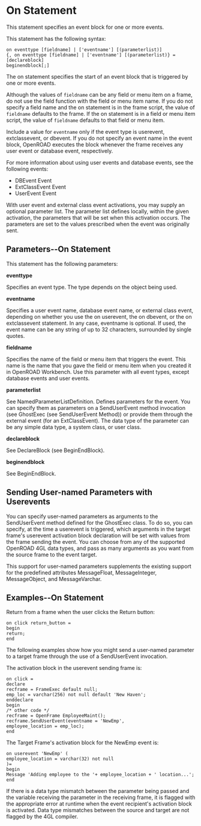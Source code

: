 # On Statement

This statement specifies an event block for one or more events.

This statement has the following syntax:
```
on eventtype [fieldname] | ['eventname'] [(parameterlist)]
{, on eventtype [fieldname] | ['eventname'] [(parameterlist)} =
[declareblock]
beginendblock[;]
```
The on statement specifies the start of an event block that is triggered by one or more events.

Although the values of `fieldname` can be any field or menu item on a frame, do not use the field function with the field or menu item name. If you do not specify a field name and the on statement is in the frame script, the value of `fieldname` defaults to the frame. If the on statement is in a field or menu item script, the value of `fieldname` defaults to that field or menu item.

Include a value for `eventname` only if the event type is userevent, extclassevent, or dbevent. If you do not specify an event name in the event block, OpenROAD executes the block whenever the frame receives any user event or database event, respectively.

For more information about using user events and database events, see the following events:

- DBEvent Event
- ExtClassEvent Event
- UserEvent Event

With user event and external class event activations, you may supply an optional parameter list. The parameter list defines locally, within the given activation, the parameters that will be set when this activation occurs. The parameters are set to the values prescribed when the event was originally sent.

## Parameters--On Statement

This statement has the following parameters:

**eventtype**

Specifies an event type. The type depends on the object being used.

**eventname**

Specifies a user event name, database event name, or external class event, depending on whether you use the on userevent, the on dbevent, or the on extclassevent statement. In any case, eventname is optional. If used, the event name can be any string of up to 32 characters, surrounded by single quotes.

**fieldname**

Specifies the name of the field or menu item that triggers the event. This name is the name that you gave the field or menu item when you created it in OpenROAD Workbench. Use this parameter with all event types, except database events and user events.

**parameterlist**

See NamedParameterListDefinition. Defines parameters for the event. You can specify them as parameters on a SendUserEvent method invocation (see GhostExec (see SendUserEvent Method)) or provide them through the external event (for an ExtClassEvent). The data type of the parameter can be any simple data type, a system class, or user class.

**declareblock**

See DeclareBlock (see BeginEndBlock).

**beginendblock**

See BeginEndBlock.

## Sending User-named Parameters with Userevents

You can specify user-named parameters as arguments to the SendUserEvent method defined for the GhostExec class. To do so, you can specify, at the time a userevent is triggered, which arguments in the target frame's userevent activation block declaration will be set with values from the frame sending the event. You can choose from any of the supported OpenROAD 4GL data types, and pass as many arguments as you want from the source frame to the event target.

This support for user-named parameters supplements the existing support for the predefined attributes MessageFloat, MessageInteger, MessageObject, and MessageVarchar.

## Examples--On Statement

Return from a frame when the user clicks the Return button:
```
on click return_button =
begin
return;
end
```
The following examples show how you might send a user-named parameter to a target frame through the use of a SendUserEvent invocation.

The activation block in the userevent sending frame is:
```
on click =
declare
recframe = FrameExec default null;
emp_loc = varchar(256) not null default 'New Haven';
enddeclare
begin
/* other code */
recframe = OpenFrame EmployeeMaint();
recframe.SendUserEvent(eventname = 'NewEmp',
employee_location = emp_loc);
end
```
The Target Frame's activation block for the NewEmp event is:
```
on userevent 'NewEmp' (
employee_location = varchar(32) not null
)=
begin
Message 'Adding employee to the '+ employee_location + ' location...';
end
```
If there is a data type mismatch between the parameter being passed and the variable receiving the parameter in the receiving frame, it is flagged with the appropriate error at runtime when the event recipient's activation block is activated. Data type mismatches between the source and target are not flagged by the 4GL compiler.
